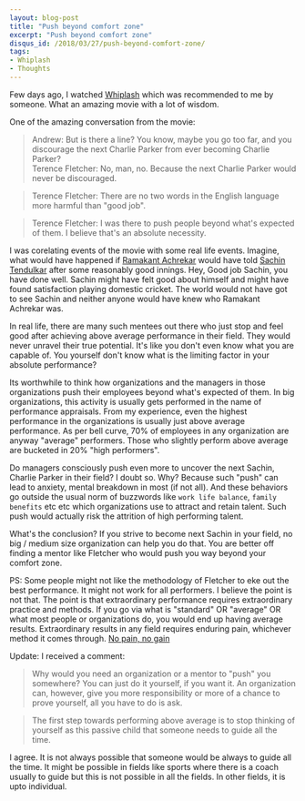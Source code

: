 ```yaml
---
layout: blog-post
title: "Push beyond comfort zone"
excerpt: "Push beyond comfort zone"
disqus_id: /2018/03/27/push-beyond-comfort-zone/
tags:
- Whiplash
- Thoughts
---
```


Few days ago, I watched [Whiplash](http://www.imdb.com/title/tt2582802/) which was recommended to me by someone. What an amazing movie with a lot of wisdom.

One of the amazing conversation from the movie: 
> Andrew: But is there a line? You know, maybe you go too far, and you discourage the next Charlie Parker from ever becoming Charlie Parker?   
> Terence Fletcher: No, man, no. Because the next Charlie Parker would never be discouraged.

> Terence Fletcher: There are no two words in the English language more harmful than "good job".

> Terence Fletcher: I was there to push people beyond what's expected of them. I believe that's an absolute necessity.

I was corelating events of the movie with some real life events. Imagine, what would have happened if [Ramakant Achrekar](https://en.wikipedia.org/wiki/Ramakant_Achrekar) would have told [Sachin Tendulkar](https://en.wikipedia.org/wiki/Sachin_Tendulkar) after some reasonably good innings. Hey, Good job Sachin, you have done well. Sachin might have felt good about himself and might have found satisfaction playing domestic cricket. The world would not have got to see Sachin and neither anyone would have knew who Ramakant Achrekar was.

In real life, there are many such mentees out there who just stop and feel good after achieving above average performance in their field. They would never unravel their true potential. It's like you don't even know what you are capable of. You yourself don't know what is the limiting factor in your absolute performance?

Its worthwhile to think how organizations and the managers in those organizations push their employees beyond what's expected of them. In big organizations, this activity is usually gets performed in the name of performance appraisals. From my experience, even the highest performance in the organizations is usually just above average performance. As per bell curve, 70% of employees in any organization are anyway "average" performers. Those who slightly perform above average are bucketed in 20% "high performers".

Do managers consciously push even more to uncover the next Sachin, Charlie Parker in their field? I doubt so. Why? Because such "push" can lead to anxiety, mental breakdown in most (if not all). And these behaviors go outside the usual norm of buzzwords like `work life balance`, `family benefits`  etc etc which organizations use to attract and retain talent. Such push would actually risk the attrition of high performing talent.

What's the conclusion? If you strive to become next Sachin in your field, no big / medium size organization can help you do that. You are better off finding a mentor like Fletcher who would push you way beyond your comfort zone. 

PS: Some people might not like the methodology of Fletcher to eke out the best performance. It might not work for all performers. I believe the point is not that. The point is that extraordinary performance requires extraordinary practice and methods. If you go via what is  "standard" OR "average" OR what most people or organizations do, you would end up having average results.  Extraordinary results in any field requires enduring pain, whichever method it comes through. [No pain, no gain](https://en.wikipedia.org/wiki/No_pain,_no_gain)

Update: I received a comment:

> Why would you need an organization or a mentor to "push" you somewhere? You can just do it yourself, if you want it. An organization can, however, give you more responsibility or more of a chance to prove yourself, all you have to do is ask.

> The first step towards performing above average is to stop thinking of yourself as this passive child that someone needs to guide all the time.

I agree. It is not always possible that someone would be always to guide all the time. It might be possible in fields like sports where there is a coach usually to guide but this is not possible in all the fields.
In other fields, it is upto individual.